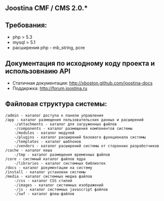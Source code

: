 ## Joostina CMF / CMS 2.0.*

## Требования:
* php > 5.3
* mysql >  5.1
* расширения php - mb_string, pcre


## Документация по исходному коду проекта и использовнаию API
* Статичная документация: http://xboston.github.com/joostina-docs
* Поддержка: http://forum.joostina.ru


## Файловая структура системы:
```
/admin - каталог доступа к панели управления
/app - каталог размещения пользовательских данных и расширений
	-/attachments - каталог для загруженных файлов
	-/components - каталог размещения компонентов системы
	-/modules - каталог модулей
	-/plugins - каталог расширений базового функционала системы
	-/templates - каталог шаблонов
	-/vendors - каталог расширений системы от сторонних разработчиков
/cache - каталог кеша
	-/tmp - каталог размещения временных файлов
/core - систмный каталог файлов ядра
	-/libraries - каталог системных библиотек
/docs - каталог документации на систему
/install - каталог установки системы
/media - каталог системных медиа файлов
	-/css - каталог CSS стилей
	-/images - каталог системных изображений
	-/js - каталог системных javascript файлов
	-/swf - каталог флеш-файлов
```